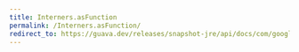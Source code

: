 ```yaml
---
title: Interners.asFunction
permalink: /Interners.asFunction/
redirect_to: https://guava.dev/releases/snapshot-jre/api/docs/com/google/common/collect/Interners.html#asFunction-com.google.common.collect.Interner-
---
```

